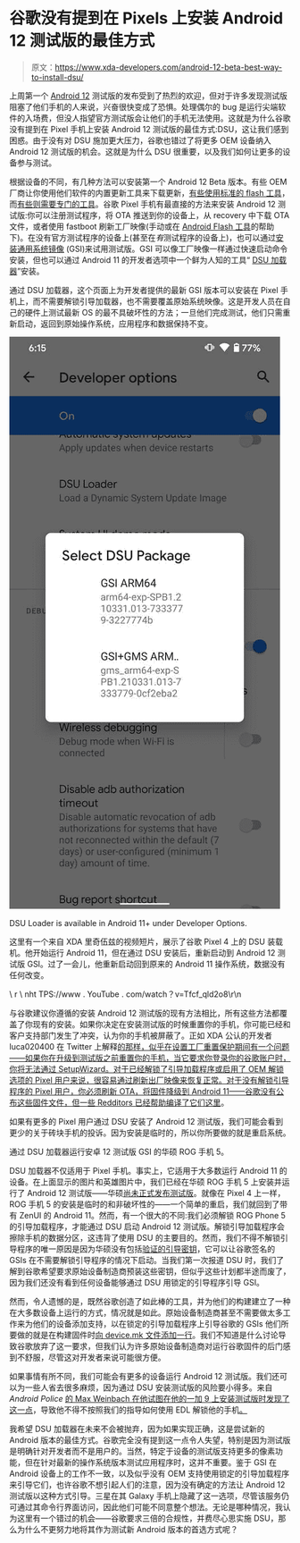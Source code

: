 # 谷歌没有提到在 Pixels 上安装 Android 12 测试版的最佳方式

> 原文：<https://www.xda-developers.com/android-12-beta-best-way-to-install-dsu/>

上周第一个 [Android 12](https://www.xda-developers.com/android-12/) 测试版的发布受到了热烈的欢迎，但对于许多发现测试版阻塞了他们手机的人来说，兴奋很快变成了恐惧。处理偶尔的 bug 是运行尖端软件的入场费，但没人指望官方测试版会让他们的手机无法使用。这就是为什么谷歌没有提到在 Pixel 手机上安装 Android 12 测试版的最佳方式:DSU，这让我们感到困惑。由于没有对 DSU 施加更大压力，谷歌也错过了将更多 OEM 设备纳入 Android 12 测试版的机会。这就是为什么 DSU 很重要，以及我们如何让更多的设备参与测试。

根据设备的不同，有几种方法可以安装第一个 Android 12 Beta 版本。有些 OEM 厂商让你使用他们软件的内置更新工具来下载更新，[有些使用标准的 flash 工具](https://www.xda-developers.com/asus-zenfone-8-android-12-beta/)，而[有些则需要专门的工具](https://www.xda-developers.com/xiaomi-mi-11-series-android-12-beta/)。谷歌 Pixel 手机有最直接的方法来安装 Android 12 测试版:你可以注册测试程序，将 OTA 推送到你的设备上，从 recovery 中下载 OTA 文件，或者使用 fastboot 刷新工厂映像(手动或在 [Android Flash 工具](https://www.xda-developers.com/google-android-flash-tool-project-treble-gsi/)的帮助下)。在没有官方测试程序的设备上(甚至在*有*测试程序的设备上)，也可以通过[安装通用系统镜像](https://www.xda-developers.com/android-12-beta-gsi/) (GSI)来试用测试版。GSI 可以像工厂映像一样通过快速启动命令安装，但也可以通过 Android 11 的开发者选项中一个鲜为人知的工具“ [DSU 加载器](https://www.xda-developers.com/android-11-dsu-loader-gsi-locked-bootloader-developers-test-apps-stock-android/)”安装。

通过 DSU 加载器，这个页面上为开发者提供的最新 GSI 版本可以安装在 Pixel 手机上，而不需要解锁引导加载器，也不需要覆盖原始系统映像。这是开发人员在自己的硬件上测试最新 OS 的最不具破坏性的方法；一旦他们完成测试，他们只需重新启动，返回到原始操作系统，应用程序和数据保持不变。

 <picture>![DSU Loader in Android 11's developer options](img/13b39e3eb258917e58e1f6131368d199.png)</picture> 

DSU Loader is available in Android 11+ under Developer Options.

这里有一个来自 XDA 里奇伍兹的视频短片，展示了谷歌 Pixel 4 上的 DSU 装载机。他开始运行 Android 11，但在通过 DSU 安装后，重新启动到 Android 12 测试版 GSI。过了一会儿，他重新启动回到原来的 Android 11 操作系统，数据没有任何改变。

\ r \ nht TPS://www . YouTube . com/watch？v=Tfcf_qld2o8\r\n

与谷歌建议你遵循的安装 Android 12 测试版的现有方法相比，所有这些方法都覆盖了你现有的安装。如果你决定在安装测试版的时候重置你的手机，你可能已经和客户支持部门发生了冲突，认为你的手机被屏蔽了。正如 XDA 公认的开发者 luca020400 在 Twitter 上解释[的那样，似乎在设置工厂重置保护期间有一个问题——如果你在升级到测试版之前重置你的手机，当它要求你登录你的谷歌账户时，你将无法通过 SetupWizard。对于已经解锁了引导加载程序或启用了 OEM 解锁选项的 Pixel 用户来说，很容易通过刷新出厂映像来恢复正常。对于没有解锁引导程序的 Pixel 用户，你必须刷新 OTA，将固件降级到 Android 11——谷歌没有公布这些固件文件，但一些 Redditors 已经帮助编译了它们](https://twitter.com/luca020400/status/1394766353979121669)[这里](https://www.reddit.com/r/android_beta/comments/nfsvxj/after_factory_reset_phone_hung_in_loop/gyoqttp/?context=3)。

如果有更多的 Pixel 用户通过 DSU 安装了 Android 12 测试版，我们可能会看到更少的关于砖块手机的投诉。因为安装是临时的，所以你所要做的就是重启系统。

通过 DSU 加载器运行安卓 12 测试版 GSI 的华硕 ROG 手机 5。

DSU 加载器不仅适用于 Pixel 手机。事实上，它适用于大多数运行 Android 11 的设备。在上面显示的图片和英雄图片中，我们已经在华硕 ROG 手机 5 上安装并运行了 Android 12 测试版——华硕[尚未正式发布测试版](https://www.xda-developers.com/asus-zenfone-8-android-12-beta/)。就像在 Pixel 4 上一样，ROG 手机 5 的安装是临时的和非破坏性的——一个简单的重启，我们就回到了带有 ZenUI 的 Android 11。然而，有一个很大的不同:我们必须解锁 ROG Phone 5 的引导加载程序，才能通过 DSU 启动 Android 12 测试版。解锁引导加载程序会擦除手机的数据分区，这违背了使用 DSU 的主要目的。然而，我们不得不解锁引导程序的唯一原因是因为华硕没有包括[验证的引导密钥](https://cs.android.com/android/platform/superproject/+/master:build/make/target/product/developer_gsi_keys.mk)，它可以让谷歌签名的 GSIs 在不需要解锁引导程序的情况下启动。当我们第一次报道 DSU 时，我们了解到谷歌希望要求原始设备制造商预装这些密钥，但似乎这些计划都半途而废了，因为我们还没有看到任何设备能够通过 DSU 用锁定的引导程序引导 GSI。

然而，令人遗憾的是，既然谷歌创造了如此棒的工具，并为他们的构建建立了一种在大多数设备上运行的方式，情况就是如此。原始设备制造商甚至不需要做太多工作来为他们的设备添加支持，以在锁定的引导加载程序上引导谷歌的 GSIs 他们所要做的就是在构建固件时[向 device.mk 文件添加一行](https://cs.android.com/android/platform/superproject/+/master:build/make/target/product/developer_gsi_keys.mk;l=23)。我们不知道是什么讨论导致谷歌放弃了这一要求，但我们认为许多原始设备制造商对运行谷歌固件的后门感到不舒服，尽管这对开发者来说可能很方便。

如果事情有所不同，我们可能会有更多的设备运行 Android 12 测试版。我们还可以为一些人省去很多麻烦，因为通过 DSU 安装测试版的风险要小得多。来自 *Android Police* [的 Max Weinbach 在他试图在他的一加 9 上安装测试版时发现了这一点](https://www.androidpolice.com/2021/05/18/android-12-beta-is-bricking-oneplus-9-phones-heres-how-to-fix-it/)，导致他不得不按照我们的指导如何使用 EDL 解锁他的手机[。](https://www.xda-developers.com/oneplus-9-9-pro-9r-unbrick-msmdownloadtool/)

我希望 DSU 加载器在未来不会被抛弃，因为如果实现正确，这是尝试新的 Android 版本的最佳方式。谷歌完全没有提到这一点令人失望，特别是因为测试版是明确针对开发者而不是用户的。当然，特定于设备的测试版支持更多的像素功能，但在针对最新的操作系统版本测试应用程序时，这并不重要。鉴于 GSI 在 Android 设备上的工作不一致，以及似乎没有 OEM 支持使用锁定的引导加载程序来引导它们，也许谷歌不想引起人们的注意，因为没有确定的方法让 Android 12 测试版以这种方式引导。三星在其 Galaxy 手机上隐藏了这一选项，尽管该服务仍可通过其命令行界面访问，因此他们可能不同意整个想法。无论是哪种情况，我认为这里有一个错过的机会——谷歌要求三倍的合规性，并费尽心思实施 DSU，那么为什么不更努力地将其作为测试新 Android 版本的首选方式呢？